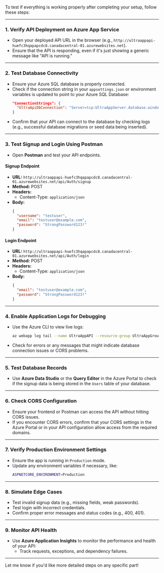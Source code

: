 To test if everything is working properly after completing your setup, follow these steps:

---

### 1. **Verify API Deployment on Azure App Service**
   - Open your deployed API URL in the browser (e.g., `http://ultraappapi-huefc3hqapapcdc8.canadacentral-01.azurewebsites.net`).
   - Ensure that the API is responding, even if it's just showing a generic message like "API is running."

---

### 2. **Test Database Connectivity**
   - Ensure your Azure SQL database is properly connected.
   - Check if the connection string in your `appsettings.json` or environment variables is updated to point to your Azure SQL Database:
     ```json
     "ConnectionStrings": {
       "UltraApiDbConnection": "Server=tcp:UltraAppServer.database.windows.net,1433;Database=UltraAppDB;User ID=UltraAdmin;Password=your-password;Encrypt=True;TrustServerCertificate=False;"
     }
     ```
   - Confirm that your API can connect to the database by checking logs (e.g., successful database migrations or seed data being inserted).

---

### 3. **Test Signup and Login Using Postman**
   - Open **Postman** and test your API endpoints.

   #### Signup Endpoint
   - **URL:** `http://ultraappapi-huefc3hqapapcdc8.canadacentral-01.azurewebsites.net/api/Auth/signup`
   - **Method:** POST
   - **Headers:**
     - Content-Type: `application/json`
   - **Body:**
     ```json
     {
       "username": "testuser",
       "email": "testuser@example.com",
       "password": "StrongPassword123!"
     }
     ```

   #### Login Endpoint
   - **URL:** `http://ultraappapi-huefc3hqapapcdc8.canadacentral-01.azurewebsites.net/api/Auth/login`
   - **Method:** POST
   - **Headers:**
     - Content-Type: `application/json`
   - **Body:**
     ```json
     {
       "email": "testuser@example.com",
       "password": "StrongPassword123!"
     }
     ```

---

### 4. **Enable Application Logs for Debugging**
   - Use the Azure CLI to view live logs:
     ```bash
     az webapp log tail --name UltraAppAPI --resource-group UltraAppGroup
     ```
   - Check for errors or any messages that might indicate database connection issues or CORS problems.

---

### 5. **Test Database Records**
   - Use **Azure Data Studio** or the **Query Editor** in the Azure Portal to check if the signup data is being stored in the `Users` table of your database.

---

### 6. **Check CORS Configuration**
   - Ensure your frontend or Postman can access the API without hitting CORS issues.
   - If you encounter CORS errors, confirm that your CORS settings in the Azure Portal or in your API configuration allow access from the required domains.

---

### 7. **Verify Production Environment Settings**
   - Ensure the app is running in `Production` mode.
   - Update any environment variables if necessary, like:
     ```bash
     ASPNETCORE_ENVIRONMENT=Production
     ```

---

### 8. **Simulate Edge Cases**
   - Test invalid signup data (e.g., missing fields, weak passwords).
   - Test login with incorrect credentials.
   - Confirm proper error messages and status codes (e.g., 400, 401).

---

### 9. **Monitor API Health**
   - Use **Azure Application Insights** to monitor the performance and health of your API:
     - Track requests, exceptions, and dependency failures.

---

Let me know if you'd like more detailed steps on any specific part!
